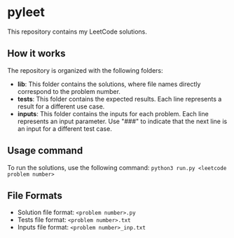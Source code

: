 # pyleet

This repository contains my LeetCode solutions.

## How it works

The repository is organized with the following folders:
- **lib**: This folder contains the solutions, where file names directly correspond to the problem number.
- **tests**: This folder contains the expected results. Each line represents a result for a different use case.
- **inputs**: This folder contains the inputs for each problem. Each line represents an input parameter. Use "###" to indicate that the next line is an input for a different test case.

## Usage command

To run the solutions, use the following command:
`python3 run.py <leetcode problem number>`


## File Formats

- Solution file format: `<problem number>.py`
- Tests file format: `<problem number>.txt`
- Inputs file format: `<problem number>_inp.txt`
